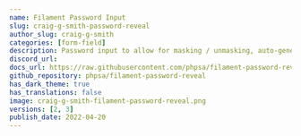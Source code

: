 ```yaml
---
name: Filament Password Input
slug: craig-g-smith-password-reveal
author_slug: craig-g-smith
categories: [form-field]
description: Password input to allow for masking / unmasking, auto-generate and copy
discord_url:
docs_url: https://raw.githubusercontent.com/phpsa/filament-password-reveal/master/README.md
github_repository: phpsa/filament-password-reveal
has_dark_theme: true
has_translations: false
image: craig-g-smith-filament-password-reveal.png
versions: [2, 3]
publish_date: 2022-04-20
---
```

